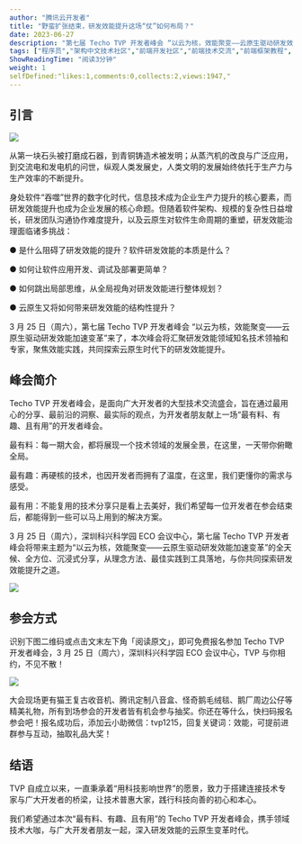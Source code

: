 ```yaml
---
author: "腾讯云开发者"
title: "野蛮扩张结束，研发效能提升这场“仗”如何布局？"
date: 2023-06-27
description: "第七届 Techo TVP 开发者峰会 “以云为核，效能聚变——云原生驱动研发效能加速变革”来了，本次峰会将汇聚研发效能领域知名技术领袖和专家，聚焦效能实践，共同探索云原生时代下的研发效能提升。"
tags: ["程序员","架构中文技术社区","前端开发社区","前端技术交流","前端框架教程","JavaScript 学习资源","CSS 技巧与最佳实践","HTML5 最新动态","前端工程师职业发展","开源前端项目","前端技术趋势"]
ShowReadingTime: "阅读3分钟"
weight: 1
selfDefined:"likes:1,comments:0,collects:2,views:1947,"
---
```

**引言**
------

![](/images/jueJin/033e95244d5b4d2.png)

从第一块石头被打磨成石器，到青铜铸造术被发明；从蒸汽机的改良与广泛应用，到交流电和发电机的问世，纵观人类发展史，人类文明的发展始终依托于生产力与生产效率的不断提升。

身处软件“吞噬”世界的数字化时代，信息技术成为企业生产力提升的核心要素，而研发效能提升也成为企业发展的核心命题。但随着软件架构、规模的复杂性日益增长，研发团队沟通协作难度提升，以及云原生对软件生命周期的重塑，研发效能治理面临诸多挑战：

● 是什么阻碍了研发效能的提升？软件研发效能的本质是什么？

● 如何让软件应用开发、调试及部署更简单？

● 如何跳出局部思维，从全局视角对研发效能进行整体规划？

● 云原生又将如何带来研发效能的结构性提升？

3 月 25 日（周六），第七届 Techo TVP 开发者峰会 “以云为核，效能聚变——云原生驱动研发效能加速变革”来了，本次峰会将汇聚研发效能领域知名技术领袖和专家，聚焦效能实践，共同探索云原生时代下的研发效能提升。

**峰会简介**
--------

Techo TVP 开发者峰会，是面向广大开发者的大型技术交流盛会，旨在通过最用心的分享、最前沿的洞察、最实际的观点，为开发者朋友献上一场“最有料、有趣、且有用”的开发者峰会。

最有料：每一期大会，都将展现一个技术领域的发展全景，在这里，一天带你俯瞰全局。

最有趣：再硬核的技术，也因开发者而拥有了温度，在这里，我们更懂你的需求与感受。

最有用：不能复用的技术分享只是看上去美好，我们希望每一位开发者在参会结束后，都能得到一些可以马上用到的解决方案。

3 月 25 日（周六），深圳科兴科学园 ECO 会议中心，第七届 Techo TVP 开发者峰会将带来主题为“以云为核，效能聚变——云原生驱动研发效能加速变革”的全天候、全方位、沉浸式分享，从理念方法、最佳实践到工具落地，与你共同探索研发效能提升之道。

![](/images/jueJin/9225f2f8e92e407.png)

**参会方式**
--------

识别下图二维码或点击文末左下角「阅读原文」，即可免费报名参加 Techo TVP 开发者峰会，3 月 25 日（周六），深圳科兴科学园 ECO 会议中心，TVP 与你相约，不见不散！

![](/images/jueJin/36a09f7ab05143f.png)

大会现场更有猫王复古收音机、腾讯定制八音盒、怪奇鹅毛绒毯、鹅厂周边公仔等精美礼物，所有到场参会的开发者皆有机会参与抽奖。你还在等什么，快扫码报名参会吧！报名成功后，添加云小助微信：tvp1215，回复关键词：效能，可提前进群参与互动，抽取礼品大奖！

**结语**
------

TVP 自成立以来，一直秉承着“用科技影响世界”的愿景，致力于搭建连接技术专家与广大开发者的桥梁，让技术普惠大家，践行科技向善的初心和本心。

我们希望通过本次“最有料、有趣、且有用”的 Techo TVP 开发者峰会，携手领域技术大咖，与广大开发者朋友一起，深入研发效能的云原生变革时代。